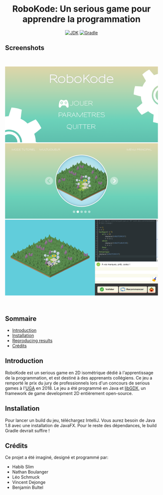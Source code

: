 <div align="center">
<h1 align="center">
    RoboKode: Un serious game pour apprendre la programmation
</h1>

[![JDK](https://img.shields.io/badge/Java--JDK-1.8-red?logo=java&logoColor=white)](https://www.oracle.com/java/technologies/downloads/)
[![Gradle](https://img.shields.io/badge/Gradle-2.4-green?logo=gradle&logoColor=white)](https://gradle.org/)
</div>

## Screenshots

<br>
<div align="center">
<p align="center">
    <img src="./img/screen_01.png" width=700px/>
    <img src="./img/screen_02.png" width=700px/>
    <img src="./img/screen_03.png" width=700px/>
</p>
</div>

<br>

## Sommaire

* [Introduction](#introduction)
* [Installation](#installation)
* [Reproducing results](#reproducing-results)
* [Crédits](#crédits)

## Introduction

RoboKode est un serious game en 2D isométrique dédié à l'apprentissage de la programmation, et est destiné à des apprenants collégiens. Ce jeu a remporté le prix du jury de professionnels lors d'un concours de serious games à l'[UGA](https://www.univ-grenoble-alpes.fr/) en 2018. Le jeu a été programmé en Java et [libGDX](https://libgdx.com/), un framework de game development 2D entièrement open-source.

## Installation

Pour lancer un build du jeu, téléchargez IntelliJ. Vous aurez besoin de Java 1.8 avec une installation de JavaFX. Pour le reste des dépendances, le build Gradle devrait suffire !

## Crédits

Ce projet a été imaginé, designé et programmé par:

- Habib Slim
- Nathan Boulanger
- Léo Schmuck
- Vincent Dejonge
- Benjamin Bultel
